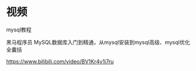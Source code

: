 # 视频

mysql教程

黑马程序员 MySQL数据库入门到精通，从mysql安装到mysql高级、mysql优化全囊括

https://www.bilibili.com/video/BV1Kr4y1i7ru